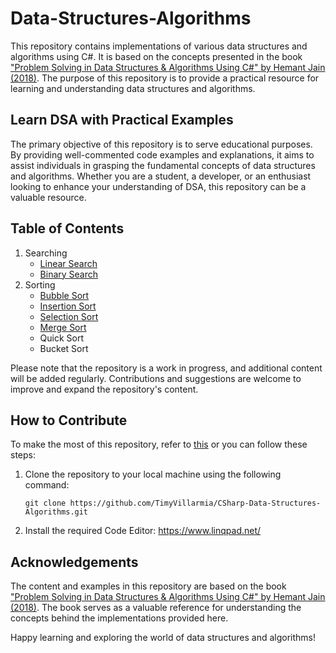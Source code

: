 # Data-Structures-Algorithms

This repository contains implementations of various data structures and algorithms using C#. It is based on the concepts presented in the book ["Problem Solving in Data Structures & Algorithms Using C#" by Hemant Jain (2018)](https://drive.google.com/file/d/1dB-ORxSVQVJe85bVUc27H8t_3qAKpu7L/view?usp=drive_link). The purpose of this repository is to provide a practical resource for learning and understanding data structures and algorithms.

## Learn DSA with Practical Examples

The primary objective of this repository is to serve educational purposes. By providing well-commented code examples and explanations, it aims to assist individuals in grasping the fundamental concepts of data structures and algorithms. Whether you are a student, a developer, or an enthusiast looking to enhance your understanding of DSA, this repository can be a valuable resource.

## Table of Contents

1. Searching
   * [Linear Search](/SearchAlgorithm/LinearSearch.linq)
   * [Binary Search](/SearchAlgorithm/BinarySearch.linq)
3. Sorting
   * [Bubble Sort](/SortAlgorithm/BubbleSort.linq)
   * [Insertion Sort](/SortAlgorithm/InsertionSort.linq)
   * [Selection Sort](/SortAlgorithm/SelectionSort.linq)
   * [Merge Sort](/SortAlgorithm/MergeSort.linq)
   * Quick Sort
   * Bucket Sort

Please note that the repository is a work in progress, and additional content will be added regularly. Contributions and suggestions are welcome to improve and expand the repository's content.
## How to Contribute

To make the most of this repository, refer to [this](/CONTRIBUTING.md) or you can follow these steps:

1. Clone the repository to your local machine using the following command:

   ```
   git clone https://github.com/TimyVillarmia/CSharp-Data-Structures-Algorithms.git
   ```
2. Install the required Code Editor: https://www.linqpad.net/

## Acknowledgements

The content and examples in this repository are based on the book ["Problem Solving in Data Structures & Algorithms Using C#" by Hemant Jain (2018)](https://drive.google.com/file/d/1dB-ORxSVQVJe85bVUc27H8t_3qAKpu7L/view?usp=drive_link). The book serves as a valuable reference for understanding the concepts behind the implementations provided here.

Happy learning and exploring the world of data structures and algorithms!
